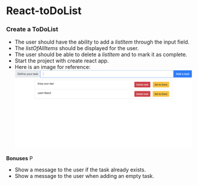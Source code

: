 # React-toDoList

### Create a ToDoList

-   The user should have the ability to add a _listItem_ through the input field.
-   The _listOfAllItems_ should be displayed for the user.
-   The user should be able to delete a _listItem_ and to mark it as complete.
-   Start the project with create react app.
-   Here is an image for reference:
    ![Mock-up-image](Mock-up-image.png)

**Bonuses**
P
-   Show a message to the user if the task already exists.
-   Show a message to the user when adding an empty task.
